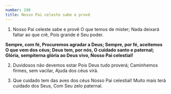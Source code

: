 ```yaml
---
number: 198
title: Nosso Pai celeste sabe e provê
---
```


1. Nosso Pai celeste sabe e provê
  O que temos de mister;
  Nada deixará faltar ao que crê,
  Pois grande é Seu poder.

  __Sempre, com fé,
  Procuremos agradar a Deus;
  Sempre, por fé, aceitemos
  O que vem dos céus;
  Deus tem, por nós,
  O cuidado santo e paternal;
  Glória, sempiterna glória ao Deus vivo,
  Nosso Pai celestial!__

2. Duvidosos não devemos estar
  Pois Deus tudo proverá;
  Caminhemos firmes, sem vacilar,
  Ajuda dos céus virá.

3. Que cuidado tem das aves dos céus
  Nosso Pai celestial!
  Muito mais terá cuidado dos Seus,
  Com Seu zelo paternal.
